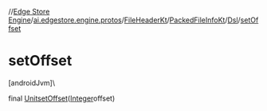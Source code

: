 //[Edge Store Engine](../../../../../index.md)/[ai.edgestore.engine.protos](../../../index.md)/[FileHeaderKt](../../index.md)/[PackedFileInfoKt](../index.md)/[Dsl](index.md)/[setOffset](set-offset.md)

# setOffset

[androidJvm]\

final [Unit](https://kotlinlang.org/api/latest/jvm/stdlib/kotlin/-unit/index.html)[setOffset](set-offset.md)([Integer](https://developer.android.com/reference/kotlin/java/lang/Integer.html)offset)
